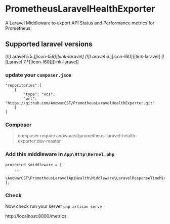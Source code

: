 # PrometheusLaravelHealthExporter

A Laravel Middleware to export API Status and Performance metrics for Prometheus. 

## Supported laravel versions
[![Laravel 5.5.*][icon-l56]][link-laravel]
[![Laravel 6.*][icon-l60]][link-laravel]
[![Laravel 7.*][icon-l60]][link-laravel]

### update your `composer.json`


    "repositories":[
        {
            "type": "vcs",
            "url": "https://github.com/AnowarCST/PrometheusLaravelHealthExporter.git"
        }
    ]


### Composer
> composer require anowarcst/prometheus-laravel-health-exporter:dev-master


### Add this middleware in `App\Http\Kernel.php`


    protected $middleware = [
        ...
        \AnowarCST\PrometheusLaravelApiHealth\Middleware\LaravelResponseTimeMiddleware::class,
    ];

### Check
Now check run your server `php artisan serve`

http://localhost:8000/metrics